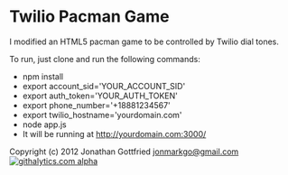 # Twilio Pacman Game

I modified an HTML5 pacman game to be controlled by Twilio dial tones.

To run, just clone and run the following commands:
- npm install
- export account_sid='YOUR_ACCOUNT_SID'
- export auth_token='YOUR_AUTH_TOKEN'
- export phone_number='+18881234567'
- export twilio_hostname='yourdomain.com'
- node app.js
- It will be running at http://yourdomain.com:3000/

Copyright (c) 2012 Jonathan Gottfried <jonmarkgo@gmail.com>
[![githalytics.com alpha](https://cruel-carlota.pagodabox.com/775c3be0beeec922426f4f25c61926d9 "githalytics.com")](http://githalytics.com/jonmarkgo/twilio-pacman)
